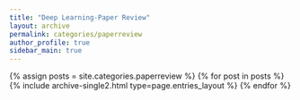 ```yaml
---
title: "Deep Learning-Paper Review"
layout: archive
permalink: categories/paperreview
author_profile: true
sidebar_main: true
---
```



{% assign posts = site.categories.paperreview %}
{% for post in posts %} {% include archive-single2.html type=page.entries_layout %} {% endfor %}